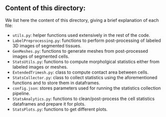 
## Content of this directory:
We list here the content of this directory, giving a brief explanation of each file:
- `utils.py`: helper functions used extensively in the rest of the code.
- `LabelPreprocessing.py`: functions to perform post-processing of labeled 3D images of segmented tissues.
- `GenMeshes.py`: functions to generate meshes from post-processed images of segmented cells.
- `StatsUtils.py`: functions to compute morpholgical statistics either from labeled images or meshes.
- `ExtendedTrimesh.py`: class to compute contact area between cells.
- `StatsCollector.py`: class to collect statistics using the aforementioned functions and to store them in dataframes.
- `config.json`: stores parameters used for running the statistics collection pipeline.
- `StatsAnalytics.py`: functions to clean/post-process the cell statistics dataframes and prepare it for plots.
- `StatsPlots.py`: functions to get different plots.
